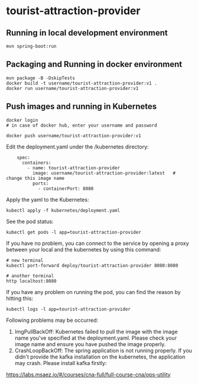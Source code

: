 # tourist-attraction-provider

## Running in local development environment

```
mvn spring-boot:run
```

## Packaging and Running in docker environment

```
mvn package -B -DskipTests
docker build -t username/tourist-attraction-provider:v1 .
docker run username/tourist-attraction-provider:v1
```

## Push images and running in Kubernetes

```
docker login 
# in case of docker hub, enter your username and password

docker push username/tourist-attraction-provider:v1
```

Edit the deployment.yaml under the /kubernetes directory:
```
    spec:
      containers:
        - name: tourist-attraction-provider
          image: username/tourist-attraction-provider:latest   # change this image name
          ports:
            - containerPort: 8080

```

Apply the yaml to the Kubernetes:
```
kubectl apply -f kubernetes/deployment.yaml
```

See the pod status:
```
kubectl get pods -l app=tourist-attraction-provider
```

If you have no problem, you can connect to the service by opening a proxy between your local and the kubernetes by using this command:
```
# new terminal
kubectl port-forward deploy/tourist-attraction-provider 8080:8080

# another terminal
http localhost:8080
```

If you have any problem on running the pod, you can find the reason by hitting this:
```
kubectl logs -l app=tourist-attraction-provider
```

Following problems may be occurred:

1. ImgPullBackOff:  Kubernetes failed to pull the image with the image name you've specified at the deployment.yaml. Please check your image name and ensure you have pushed the image properly.
1. CrashLoopBackOff: The spring application is not running properly. If you didn't provide the kafka installation on the kubernetes, the application may crash. Please install kafka firstly:

https://labs.msaez.io/#/courses/cna-full/full-course-cna/ops-utility

